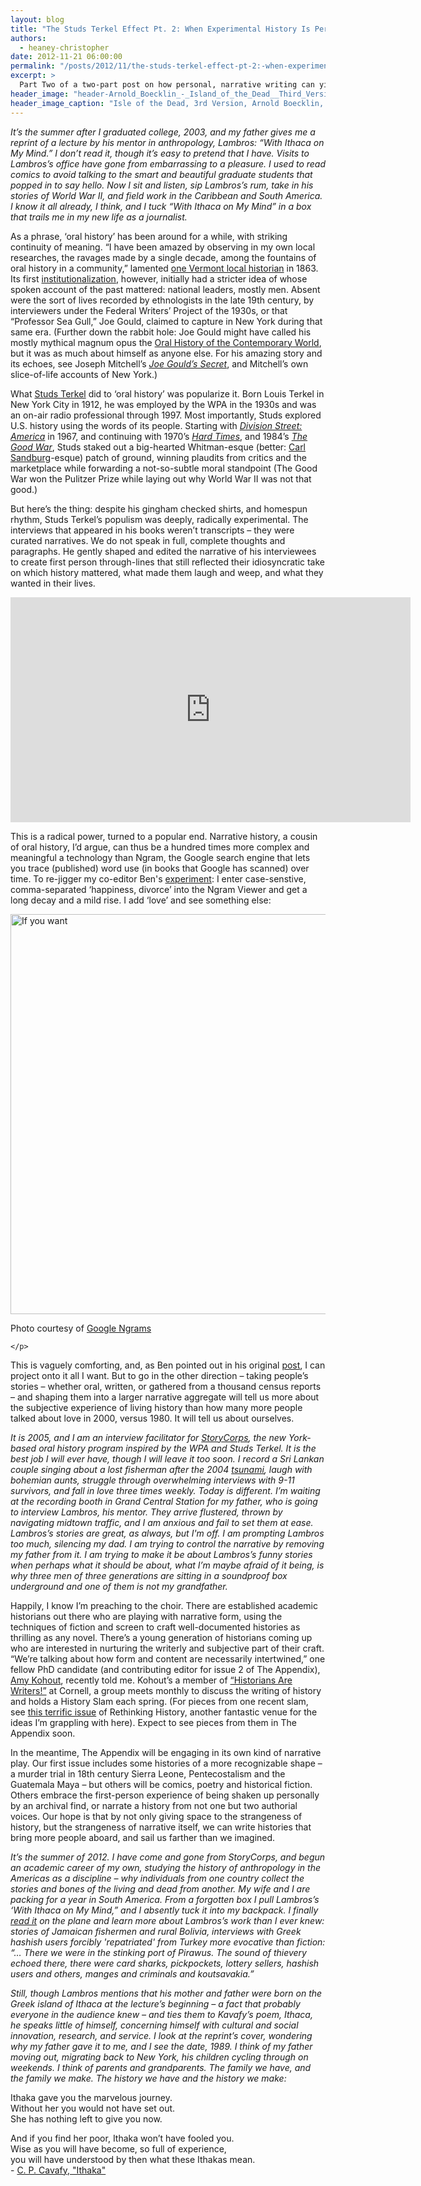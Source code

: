 ```yaml
---
layout: blog
title: "The Studs Terkel Effect Pt. 2: When Experimental History Is Personal History"
authors:
  - heaney-christopher
date: 2012-11-21 06:00:00
permalink: "/posts/2012/11/the-studs-terkel-effect-pt-2:-when-experimental-history-is-personal-history"
excerpt: >
  Part Two of a two-part post on how personal, narrative writing can yield insights for history as experimental, and perhaps more meaningful, as the tools of ‘digital humanities.’  
header_image: "header-Arnold_Boecklin_-_Island_of_the_Dead__Third_Version_Edit.jpg"
header_image_caption: "Isle of the Dead, 3rd Version, Arnold Boecklin, 1883."
---
```

<p class="alternate-voice"><i>
It’s the summer after I graduated college, 2003, and my father gives me a reprint of a lecture by his mentor in anthropology, Lambros: “With Ithaca on My Mind.” I don’t read it, though it’s easy to pretend that I have. Visits to Lambros’s office have gone from embarrassing to a pleasure. I used to read comics to avoid talking to the smart and beautiful graduate students that popped in to say hello. Now I sit and listen, sip Lambros’s rum, take in his stories of World War II, and field work in the Caribbean and South America. I know it all already, I think, and I tuck “With Ithaca on My Mind” in a box that trails me in my new life as a journalist.
</i></p>

As a phrase, ‘oral history’ has been around for a while, with striking continuity of meaning. “I have been amazed by observing in my own local researches, the ravages made by a single decade, among the fountains of oral history in a community,” lamented [one Vermont local historian]( http://ohr.oxfordjournals.org/content/8/1/20.extract#) in 1863. Its first [institutionalization]( http://library.columbia.edu/indiv/ccoh.html), however, initially had a stricter idea of whose spoken account of the past mattered: national leaders, mostly men. Absent were the sort of lives recorded by ethnologists in the late 19th century, by interviewers under the Federal Writers’ Project of the 1930s, or that “Professor Sea Gull,” Joe Gould, claimed to capture in New York during that same era. (Further down the rabbit hole:  Joe Gould might have called his mostly mythical magnum opus the [Oral History of the Contemporary World](http://home.pacifier.com/~dkossy/gould.html), but it was as much about himself as anyone else. For his amazing story and its echoes, see Joseph Mitchell’s [_Joe Gould’s Secret_](http://www.amazon.com/Joe-Goulds-Secret-Joseph-Mitchell/dp/0375708049), and Mitchell’s own slice-of-life accounts of New York.)

What [Studs Terkel](http://www.studsterkel.org/) did to ‘oral history’ was popularize it. Born Louis Terkel in New York City in 1912, he was employed by the WPA in the 1930s and was an on-air radio professional through 1997. Most importantly, Studs explored U.S. history using the words of its people. Starting with [_Division Street: America_](http://www.studsterkel.org/dstreet.php) in 1967, and continuing with 1970’s [_Hard Times_](http://www.studsterkel.org/htimes.php), and 1984’s [_The Good War_](http://www.studsterkel.org/gwar.php), Studs staked out a big-hearted Whitman-esque (better: [Carl Sandburg](http://www.poets.org/poet.php/prmPID/28)-esque) patch of ground, winning plaudits from critics and the marketplace while forwarding a not-so-subtle moral standpoint (The Good War won the Pulitzer Prize while laying out why World War II was not that good.)

But here’s the thing: despite his gingham checked shirts, and homespun rhythm, Studs Terkel’s populism was deeply, radically experimental. The interviews that appeared in his books weren’t transcripts – they were curated narratives. We do not speak in full, complete thoughts and paragraphs. He gently shaped and edited the narrative of his interviewees to create first person through-lines that still reflected their idiosyncratic take on which history mattered, what made them laugh and weep, and what they wanted in their lives.

<iframe width="640" height="360" src="http://www.youtube.com/embed/DxEZ08v1hXM?rel=0" frameborder="0" allowfullscreen></iframe>

This is a radical power, turned to a popular end. Narrative history, a cousin of oral history, I’d argue, can thus be a hundred times more complex and meaningful a technology than Ngram, the Google search engine that lets you trace (published) word use (in books that Google has scanned) over time. To re-jigger my co-editor Ben's [experiment](http://theappendix.net/blog/2012/11/tempora-mutantur:-between-experimental-and-narrative-history): I enter case-senstive, comma-separated ‘happiness, divorce’ into the Ngram Viewer and get a long decay and a mild rise. I add ‘love’ and see something else: 

<div class="inline-image">
    <a rel="lightbox" href="http://s3.amazonaws.com/appendixjournal-images/images/attachments/000/000/021/large/Screen_Shot_2012-11-18_at_5.15.37_PM.png?1353277057"><img src="http://s3.amazonaws.com/appendixjournal-images/images/attachments/000/000/021/medium/Screen_Shot_2012-11-18_at_5.15.37_PM.png?1353277057" width="640" alt="If you want" /></a>
    <p class="caption">
        <span class="credit">Photo courtesy of <a href="http://books.google.com/ngrams/graph?content=love%2C+happiness%2C+divorce&year_start=1800&year_end=2000&corpus=15&smoothing=3&share=">Google Ngrams</a></span>
        
    </p>
</div>

This is vaguely comforting, and, as Ben pointed out in his original [post](http://theappendix.net/blog/2012/11/tempora-mutantur:-between-experimental-and-narrative-history), I can project onto it all I want. But to go in the other direction – taking people’s stories – whether oral, written, or gathered from a thousand census reports – and shaping them into a larger narrative aggregate will tell us more about the subjective experience of living history than how many more people talked about love in 2000, versus 1980. It will tell us about ourselves.

<p class="alternate-voice"><i>
It is 2005, and I am an interview facilitator for <a href="http://storycorps.org/">StoryCorps</a>, the new York-based oral history program inspired by the WPA and Studs Terkel. It is the best job I will ever have, though I will leave it too soon. I record a Sri Lankan couple singing about a lost fisherman after the 2004 <a href="http://www.prx.org/pieces/8167-storycorps-prianga-and-eranga-pieris#description">tsunami</a>, laugh with bohemian aunts, struggle through overwhelming interviews with 9-11 survivors, and fall in love three times weekly. Today is different. I’m waiting at the recording booth in Grand Central Station for my father, who is going to interview Lambros, his mentor. They arrive flustered, thrown by navigating midtown traffic, and I am anxious and fail to set them at ease. Lambros’s stories are great, as always, but I'm off. I am prompting Lambros too much, silencing my dad. I am trying to control the narrative by removing my father from it. I am trying to make it be about Lambros’s funny stories when perhaps what it should be about, what I’m maybe afraid of it being, is why three men of three generations are sitting in a soundproof box underground and one of them is not my grandfather.
</i></p>

Happily, I know I’m preaching to the choir. There are established academic historians out there who are playing with narrative form, using the techniques of fiction and screen to craft well-documented histories as thrilling as any novel. There’s a young generation of historians coming up who are interested in nurturing the writerly and subjective part of their craft. “We’re talking about how form and content are necessarily intertwined,” one fellow PhD candidate (and contributing editor for issue 2 of The Appendix), [Amy Kohout](https://twitter.com/amykohout), recently told me. Kohout’s a member of [“Historians Are Writers!”](http://historiansarewriters.wordpress.com/) at Cornell, a group meets monthly to discuss the writing of history and holds a History Slam each spring. (For pieces from one recent slam, see [this terrific issue]( http://www.tandfonline.com/toc/rrhi20/16/1) of Rethinking History, another fantastic venue for the ideas I’m grappling with here). Expect to see pieces from them in The Appendix soon.

In the meantime, The Appendix will be engaging in its own kind of narrative play. Our first issue includes some histories of a more recognizable shape – a murder trial in 18th century Sierra Leone, Pentecostalism and the Guatemala Maya – but others will be comics, poetry and historical fiction. Others embrace the first-person experience of being shaken up personally by an archival find, or narrate a history from not one but two authorial voices. Our hope is that by not only giving space to the strangeness of history, but the strangeness of narrative itself, we can write histories that bring more people aboard, and sail us farther than we imagined.

<p class="alternate-voice"><i>
It’s the summer of 2012. I have come and gone from StoryCorps, and begun an academic career of my own, studying the history of anthropology in the Americas as a discipline – why individuals from one country collect the stories and bones of the living and dead from another. My wife and I are packing for a year in South America. From a forgotten box I pull Lambros’s ‘With Ithaca on My Mind,” and I absently tuck it into my backpack. I finally <a href="http://cifas.us/material/ithaca-my-mind-anthropologists-journey">read it</a> on the plane and learn more about Lambros’s work than I ever knew: stories of Jamaican fishermen and rural Bolivia, interviews with Greek hashish users forcibly 'repatriated' from Turkey more evocative than fiction: “… There we were in the stinking port of Pirawus. The sound of thievery echoed there, there were card sharks, pickpockets, lottery sellers, hashish users and others, manges and criminals and koutsavakia.”
</i></p>

<p class="alternate-voice"><i>
Still, though Lambros mentions that his mother and father were born on the Greek island of Ithaca at the lecture’s beginning – a fact that probably everyone in the audience knew – and ties them to Kavafy’s poem, Ithaca, he speaks little of himself, concerning himself with cultural and social innovation, research, and service. I look at the reprint’s cover, wondering why my father gave it to me, and I see the date, 1989. I think of my father moving out, migrating back to New York, his children cycling through on weekends. I think of parents and grandparents. The family we have, and the family we make. The history we have and the history we make:
</i></p>

<p class="alternate-voice">
Ithaka gave you the marvelous journey.<br />
Without her you would not have set out.<br />
She has nothing left to give you now.<br />
</i></p>

<p class="alternate-voice">
And if you find her poor, Ithaka won’t have fooled you.<br />
Wise as you will have become, so full of experience,<br />
you will have understood by then what these Ithakas mean.<br />
- <a href="http://www.cavafy.com/poems/content.asp?id=74&cat=1">C. P. Cavafy, "Ithaka"</a>
</p>
